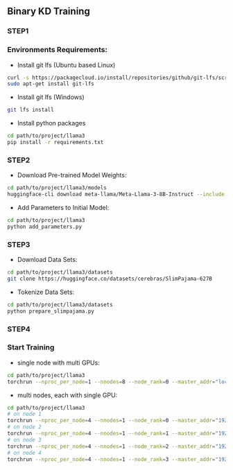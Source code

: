## Binary KD Training

### STEP1

### Environments Requirements:
* Install git lfs (Ubuntu based Linux)
```bash
curl -s https://packagecloud.io/install/repositories/github/git-lfs/script.deb.sh | sudo bash
sudo apt-get install git-lfs
```
* Install git lfs (Windows)
```bash
git lfs install
```
* Install python packages
```bash
cd path/to/project/llama3
pip install -r requirements.txt
```

### STEP2

* Download Pre-trained Model Weights:
```bash
cd path/to/project/llama3/models
huggingface-cli download meta-llama/Meta-Llama-3-8B-Instruct --include "original/*" --local-dir meta-llama/Meta-Llama-3-8B-Instruct
```
* Add Parameters to Initial Model:
```bash
cd path/to/project/llama3
python add_parameters.py
```

### STEP3

* Download Data Sets:
```bash
cd path/to/project/llama3/datasets
git clone https://huggingface.co/datasets/cerebras/SlimPajama-627B
```
* Tokenize Data Sets:
```bash
cd path/to/project/llama3/datasets
python prepare_slimpajama.py
```

### STEP4
### Start Training

* single node with multi GPUs:
```bash
cd path/to/project/llama3
torchrun --nproc_per_node=1 --nnodes=8 --node_rank=0 --master_addr="localhost" --master_port=12345 train.py
```

* multi nodes, each with single GPU:
```bash
cd path/to/project/llama3
# on node 1
torchrun --nproc_per_node=4 --nnodes=1 --node_rank=0 --master_addr="192.168.0.1" --master_port=12345 train.py
# on node 2
torchrun --nproc_per_node=4 --nnodes=1 --node_rank=1 --master_addr="192.168.0.1" --master_port=12345 train.py
# on node 3
torchrun --nproc_per_node=4 --nnodes=1 --node_rank=2 --master_addr="192.168.0.1" --master_port=12345 train.py
# on node 4
torchrun --nproc_per_node=4 --nnodes=1 --node_rank=3 --master_addr="192.168.0.1" --master_port=12345 train.py
```
